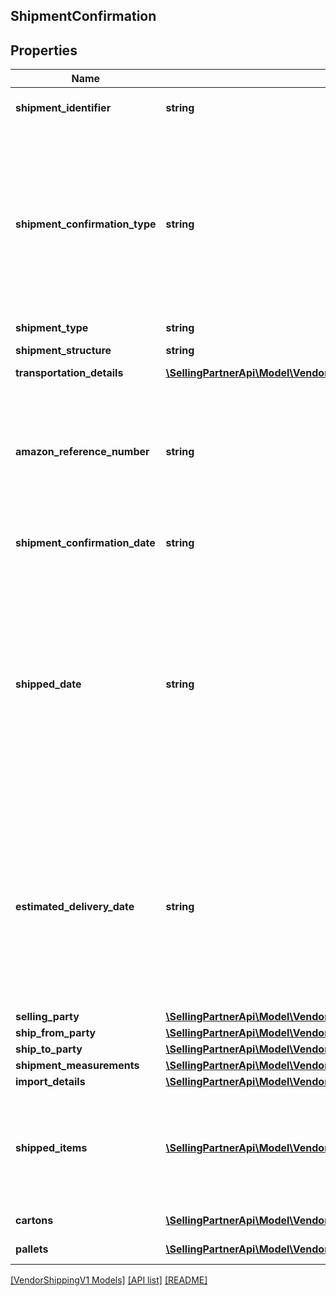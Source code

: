 ## ShipmentConfirmation

## Properties

Name | Type | Description | Notes
------------ | ------------- | ------------- | -------------
**shipment_identifier** | **string** | Unique shipment ID (not used over the last 365 days). |
**shipment_confirmation_type** | **string** | Indicates if this shipment confirmation is the initial confirmation, or intended to replace an already posted shipment confirmation. If replacing an existing shipment confirmation, be sure to provide the identical shipmentIdentifier and sellingParty information as in the previous confirmation. |
**shipment_type** | **string** | The type of shipment. | [optional]
**shipment_structure** | **string** | Shipment hierarchical structure. | [optional]
**transportation_details** | [**\SellingPartnerApi\Model\VendorShippingV1\TransportationDetails**](TransportationDetails.md) |  | [optional]
**amazon_reference_number** | **string** | The Amazon Reference Number is a unique identifier generated by Amazon for all Collect/WePay shipments when you submit  a routing request. This field is mandatory for Collect/WePay shipments. | [optional]
**shipment_confirmation_date** | **string** | Date on which the shipment confirmation was submitted. |
**shipped_date** | **string** | The date and time of the departure of the shipment from the vendor's location. Vendors are requested to send ASNs within 30 minutes of departure from their warehouse/distribution center or at least 6 hours prior to the appointment time at the buyer destination warehouse, whichever is sooner. Shipped date mentioned in the shipment confirmation should not be in the future. | [optional]
**estimated_delivery_date** | **string** | The date and time on which the shipment is estimated to reach buyer's warehouse. It needs to be an estimate based on the average transit time between ship from location and the destination. The exact appointment time will be provided by the buyer and is potentially not known when creating the shipment confirmation. | [optional]
**selling_party** | [**\SellingPartnerApi\Model\VendorShippingV1\PartyIdentification**](PartyIdentification.md) |  |
**ship_from_party** | [**\SellingPartnerApi\Model\VendorShippingV1\PartyIdentification**](PartyIdentification.md) |  |
**ship_to_party** | [**\SellingPartnerApi\Model\VendorShippingV1\PartyIdentification**](PartyIdentification.md) |  |
**shipment_measurements** | [**\SellingPartnerApi\Model\VendorShippingV1\ShipmentMeasurements**](ShipmentMeasurements.md) |  | [optional]
**import_details** | [**\SellingPartnerApi\Model\VendorShippingV1\ImportDetails**](ImportDetails.md) |  | [optional]
**shipped_items** | [**\SellingPartnerApi\Model\VendorShippingV1\Item[]**](Item.md) | A list of the items in this shipment and their associated details. If any of the item detail fields are common at a carton or a pallet level, provide them at the corresponding carton or pallet level. |
**cartons** | [**\SellingPartnerApi\Model\VendorShippingV1\Carton[]**](Carton.md) | A list of the cartons in this shipment. | [optional]
**pallets** | [**\SellingPartnerApi\Model\VendorShippingV1\Pallet[]**](Pallet.md) | A list of the pallets in this shipment. | [optional]

[[VendorShippingV1 Models]](../) [[API list]](../../Api) [[README]](../../../README.md)
